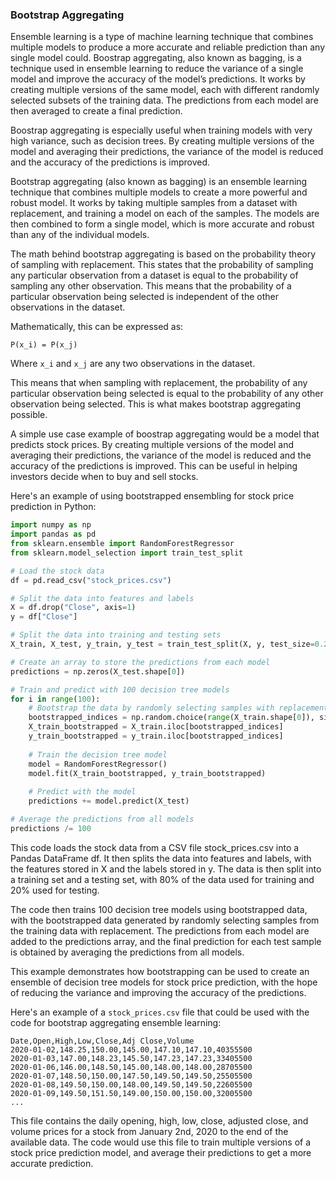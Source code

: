 ### Bootstrap Aggregating

Ensemble learning is a type of machine learning technique that combines multiple models to produce a more accurate and reliable prediction than any single model could. Boostrap aggregating, also known as bagging, is a technique used in ensemble learning to reduce the variance of a single model and improve the accuracy of the model’s predictions. It works by creating multiple versions of the same model, each with different randomly selected subsets of the training data. The predictions from each model are then averaged to create a final prediction.

Boostrap aggregating is especially useful when training models with very high variance, such as decision trees. By creating multiple versions of the model and averaging their predictions, the variance of the model is reduced and the accuracy of the predictions is improved.

Bootstrap aggregating (also known as bagging) is an ensemble learning technique that combines multiple models to create a more powerful and robust model. It works by taking multiple samples from a dataset with replacement, and training a model on each of the samples. The models are then combined to form a single model, which is more accurate and robust than any of the individual models.

The math behind bootstrap aggregating is based on the probability theory of sampling with replacement. This states that the probability of sampling any particular observation from a dataset is equal to the probability of sampling any other observation. This means that the probability of a particular observation being selected is independent of the other observations in the dataset. 

Mathematically, this can be expressed as:
```
P(x_i) = P(x_j) 
```
Where `x_i` and `x_j` are any two observations in the dataset. 

This means that when sampling with replacement, the probability of any particular observation being selected is equal to the probability of any other observation being selected. This is what makes bootstrap aggregating possible.

A simple use case example of boostrap aggregating would be a model that predicts stock prices. By creating multiple versions of the model and averaging their predictions, the variance of the model is reduced and the accuracy of the predictions is improved. This can be useful in helping investors decide when to buy and sell stocks.

Here's an example of using bootstrapped ensembling for stock price prediction in Python:
```python
import numpy as np
import pandas as pd
from sklearn.ensemble import RandomForestRegressor
from sklearn.model_selection import train_test_split

# Load the stock data
df = pd.read_csv("stock_prices.csv")

# Split the data into features and labels
X = df.drop("Close", axis=1)
y = df["Close"]

# Split the data into training and testing sets
X_train, X_test, y_train, y_test = train_test_split(X, y, test_size=0.2)

# Create an array to store the predictions from each model
predictions = np.zeros(X_test.shape[0])

# Train and predict with 100 decision tree models
for i in range(100):
    # Bootstrap the data by randomly selecting samples with replacement
    bootstrapped_indices = np.random.choice(range(X_train.shape[0]), size=X_train.shape[0], replace=True)
    X_train_bootstrapped = X_train.iloc[bootstrapped_indices]
    y_train_bootstrapped = y_train.iloc[bootstrapped_indices]
    
    # Train the decision tree model
    model = RandomForestRegressor()
    model.fit(X_train_bootstrapped, y_train_bootstrapped)
    
    # Predict with the model
    predictions += model.predict(X_test)

# Average the predictions from all models
predictions /= 100
```

This code loads the stock data from a CSV file stock_prices.csv into a Pandas DataFrame df. It then splits the data into features and labels, with the features stored in X and the labels stored in y. The data is then split into a training set and a testing set, with 80% of the data used for training and 20% used for testing.

The code then trains 100 decision tree models using bootstrapped data, with the bootstrapped data generated by randomly selecting samples from the training data with replacement. The predictions from each model are added to the predictions array, and the final prediction for each test sample is obtained by averaging the predictions from all models.

This example demonstrates how bootstrapping can be used to create an ensemble of decision tree models for stock price prediction, with the hope of reducing the variance and improving the accuracy of the predictions.

Here's an example of a `stock_prices.csv` file that could be used with the code for bootstrap aggregating ensemble learning:
```
Date,Open,High,Low,Close,Adj Close,Volume
2020-01-02,148.25,150.00,145.00,147.10,147.10,40355500
2020-01-03,147.00,148.23,145.50,147.23,147.23,33405500
2020-01-06,146.00,148.50,145.00,148.00,148.00,28705500
2020-01-07,148.50,150.00,147.50,149.50,149.50,25505500
2020-01-08,149.50,150.00,148.00,149.50,149.50,22605500
2020-01-09,149.50,151.50,149.00,150.00,150.00,32005500
...
```

This file contains the daily opening, high, low, close, adjusted close, and volume prices for a stock from January 2nd, 2020 to the end of the available data. The code would use this file to train multiple versions of a stock price prediction model, and average their predictions to get a more accurate prediction.